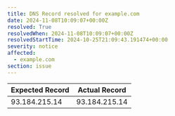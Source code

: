```yaml
---
title: DNS Record resolved for example.com
date: 2024-11-08T10:09:07+00:00Z
resolved: True
resolvedWhen: 2024-11-08T10:09:07+00:00Z
resolvedStartTime: 2024-10-25T21:09:43.191474+00:00
severity: notice
affected:
  - example.com
section: issue
---
```


| Expected Record  | Actual Record  |
|------------------|----------------|
| 93.184.215.14 | 93.184.215.14 |
